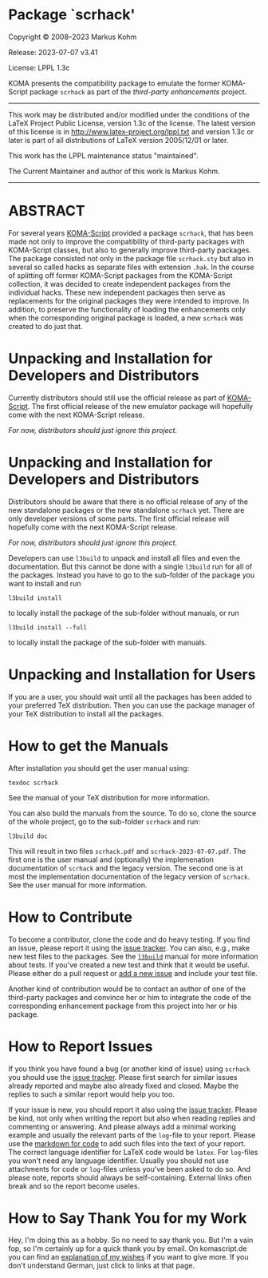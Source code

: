 # Package `scrhack'

Copyright © 2008–2023 Markus Kohm

Release: 2023-07-07 v3.41

License: LPPL 1.3c

KOMA presents the compatibility package to emulate the former KOMA-Script
package `scrhack` as part of the *third-party enhancements* project.

----------------------------------------------------------------------------

This work may be distributed and/or modified under the conditions of
the LaTeX Project Public License, version 1.3c of the license.
The latest version of this license is in
    http://www.latex-project.org/lppl.txt
and version 1.3c or later is part of all distributions of LaTeX
version 2005/12/01 or later.

This work has the LPPL maintenance status "maintained".

The Current Maintainer and author of this work is Markus Kohm.

----------------------------------------------------------------------------

# ABSTRACT

For several years
[KOMA-Script](https://www.sourceforge.net/project/koma-script) provided a
package `scrhack`, that has been made not only to improve the compatibility of
third-party packages with KOMA-Script classes, but also to generally improve
third-party packages. The package consisted not only in the package file
`scrhack.sty` but also in several so called hacks as separate files with
extension `.hak`. In the course of splitting off former KOMA-Script packages
from the KOMA-Script collection, it was decided to create independent packages
from the individual hacks. These new independent packages then serve as
replacements for the original packages they were intended to improve. In
addition, to preserve the functionality of loading the enhancements only when
the corresponding original package is loaded, a new `scrhack` was created to
do just that.

# Unpacking and Installation for Developers and Distributors

Currently distributors should still use the official release as part of
[KOMA-Script](https://www.sourceforge.net/project/koma-script). The first
official release of the new emulator package will hopefully come with the next
KOMA-Script release.

*For now, distributors should just ignore this project.*

# Unpacking and Installation for Developers and Distributors

Distributors should be aware that there is no official release of any of the
new standalone packages or the new standalone `scrhack` yet. There are only
developer versions of some parts. The first official release will hopefully
come with the next KOMA-Script release.

*For now, distributors should just ignore this project.*

Developers can use `l3build` to unpack and install all files and even the
documentation. But this cannot be done with a single `l3build` run for all of
the packages. Instead you have to go to the sub-folder of the package you want
to install and run

    l3build install
	
to locally install the package of the sub-folder without manuals, or run

    l3build install --full
	
to locally install the package of the sub-folder with manuals.

# Unpacking and Installation for Users

If you are a user, you should wait until all the packages has been added to
your preferred TeX distribution. Then you can use the package manager of your
TeX distribution to install all the packages.

# How to get the Manuals

After installation you should get the user manual using:

    texdoc scrhack
	
See the manual of your TeX distribution for more information. 

You can also build the manuals from the source. To do so, clone the source of
the whole project, go to the sub-folder `scrhack` and run:

	l3build doc
	
This will result in two files `scrhack.pdf` and `scrhack-2023-07-07.pdf`. The
first one is the user manual and (optionally) the implemenation documentation
of `scrhack` and the legacy version. The second one is at most the
implementation documentation of the legacy version of `scrhack`. See the user
manual for more information.

# How to Contribute

To become a contributor, clone the code and do heavy testing. If you find an
issue, please report it using the [issue tracker](issues/). You can also,
e.g., make new test files to the packages. See the
[`l3build`](https://ctan.prg/pkg/l3build) manual for more information about
tests. If you've created a new test and think that it would be useful. Please
either do a pull request or [add a new issue](issues/new/choose) and include
your test file.

Another kind of contribution would be to contact an author of one of the
third-party packages and convince her or him to integrate the code of the
corresponding enhancement package from this project into her or his package.

# How to Report Issues

If you think you have found a bug (or another kind of issue) using `scrhack`
you should use the [issue tracker](issues/). Please first search for similar
issues already reported and maybe also already fixed and closed. Maybe the
replies to such a similar report would help you too.

If your issue is new, you should report it also using the [issue
tracker](issues/). Please be kind, not only when writing the report but
also when reading replies and commenting or answering. And please always add a
minimal working example and usually the relevant parts of the `log`-file to
your report. Please use the [markdown for
code](https://docs.github.com/en/get-started/writing-on-github/working-with-advanced-formatting/creating-and-highlighting-code-blocks)
to add such files into the text of your report. The correct language
identifier for LaTeX code would be `latex`. For `log`-files you won't need any
language identifier. Usually you should not use attachments for code or
`log`-files unless you've been asked to do so. And please note, reports should
always be self-containing. External links often break and so the report become
useles.

# How to Say Thank You for my Work

Hey, I'm doing this as a hobby. So no need to say thank you. But I'm a vain
fop, so I'm certainly up for a quick thank you by email. On komascript.de you
can find an [explanation of my wishes](https://komascript.de/wunschliste) if
you want to give more. If you don't understand German, just click to links at
that page.
